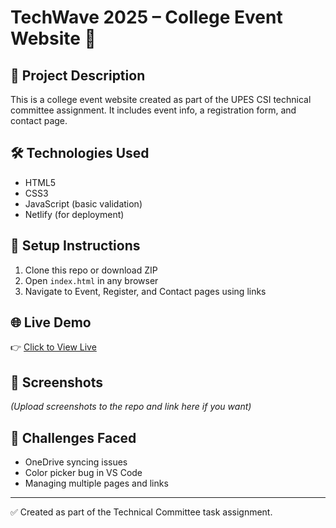 # TechWave 2025 – College Event Website 🎉

## 📌 Project Description
This is a college event website created as part of the UPES CSI technical committee assignment. It includes event info, a registration form, and contact page.

## 🛠️ Technologies Used
- HTML5
- CSS3
- JavaScript (basic validation)
- Netlify (for deployment)

## 🚀 Setup Instructions
1. Clone this repo or download ZIP
2. Open `index.html` in any browser
3. Navigate to Event, Register, and Contact pages using links

## 🌐 Live Demo
👉 [Click to View Live](https://your-netlify-site.netlify.app)

## 📸 Screenshots
*(Upload screenshots to the repo and link here if you want)*

## 🧠 Challenges Faced
- OneDrive syncing issues
- Color picker bug in VS Code
- Managing multiple pages and links

---

✅ Created as part of the Technical Committee task assignment.
